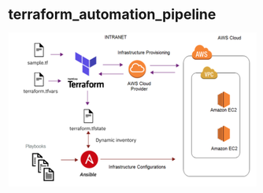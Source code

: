 # terraform_automation_pipeline
![Terraform](https://github.com/yadavsubhash0001/terraform_automation_pipeline/blob/main/terraform.png)

